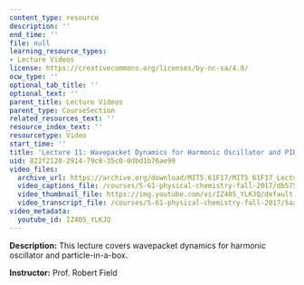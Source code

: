 ```yaml
---
content_type: resource
description: ''
end_time: ''
file: null
learning_resource_types:
- Lecture Videos
license: https://creativecommons.org/licenses/by-nc-sa/4.0/
ocw_type: ''
optional_tab_title: ''
optional_text: ''
parent_title: Lecture Videos
parent_type: CourseSection
related_resources_text: ''
resource_index_text: ''
resourcetype: Video
start_time: ''
title: 'Lecture 11: Wavepacket Dynamics for Harmonic Oscillator and PIB'
uid: 822f2120-2914-79c8-35c0-0dbd1b76ae99
video_files:
  archive_url: https://archive.org/download/MIT5.61F17/MIT5_61F17_Lecture_11_300k.mp4
  video_captions_file: /courses/5-61-physical-chemistry-fall-2017/db5757950b8a5ed9b394ffb10e91007c_IZ405_YLKJQ.vtt
  video_thumbnail_file: https://img.youtube.com/vi/IZ405_YLKJQ/default.jpg
  video_transcript_file: /courses/5-61-physical-chemistry-fall-2017/5aad2d57d9c864c52a2f6ad1485cbcd7_IZ405_YLKJQ.pdf
video_metadata:
  youtube_id: IZ405_YLKJQ
---
```


**Description:** This lecture covers wavepacket dynamics for harmonic oscillator and particle-in-a-box.

**Instructor:** Prof. Robert Field

